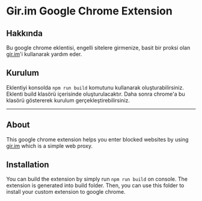 # Gir.im Google Chrome Extension

## Hakkında

Bu google chrome eklentisi, engelli sitelere girmenize, basit bir proksi olan [gir.im](https://gir.im)'i kullanarak yardım eder.

## Kurulum

Eklentiyi konsolda `npm run build` komutunu kullanarak oluşturabilirsiniz. Eklenti build klasörü içerisinde oluşturulacaktır. Daha sonra chrome'a bu klasörü göstererek kurulum gerçekleştirebilirsiniz. 

---

## About

This google chrome extension helps you enter blocked websites by using [gir.im](https://gir.im) which is a simple web proxy. 

## Installation

You can build the extension by simply run `npm run build` on console. The extension is generated into build folder. Then, you can use this folder to install your custom extension to google chrome.